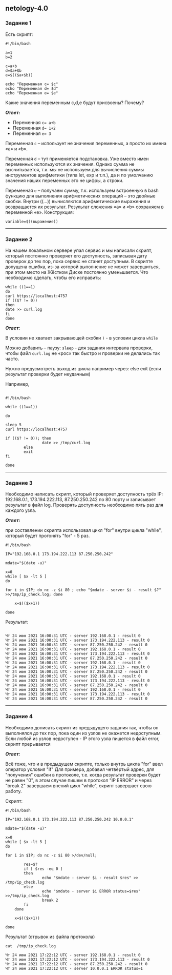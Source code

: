 ## netology-4.0

### Задание 1

Есть скрипт:

```
#!/bin/bash

a=1
b=2

c=a+b
d=$a+$b
e=$(($a+$b))

echo "Переменная c= $c"
echo "Переменная d= $d"
echo "Переменная e= $e"
```

Какие значения переменным c,d,e будут присвоены?
Почему?

***Ответ:***

- Переменная `c= a+b`
- Переменная `d= 1+2`
- Переменная `e= 3`

Переменная `c` – использует не значения переменных, а просто их имена «a» и «b».

Переменная `d` – тут применяется подстановка. Уже вместо имен переменных используются их значения.
Однако сумма не высчитывается, т.к. мы не используем для вычисления суммы инструментов арифметики (типа let, exp и т.п.), да и по умолчанию значения наших переменных это не цифры, а строки.

Переменная `e` – получаем сумму, т.к. используем встроенную в bash функцию для выполнения арифметических операций – это двойные скобки.
Внутри ((...)) вычисляются арифметические выражения и возвращается их результат. Результат сложения «a» и «b» сохраняем в переменной «e».
Конструкция:

`variable=$((выражение))`

---
### Задание 2

На нашем локальном сервере упал сервис и мы написали скрипт, который постоянно проверяет его доступность,
записывая дату проверок до тех пор, пока сервис не станет доступным.
В скрипте допущена ошибка, из-за которой выполнение не может завершиться, при этом место на Жёстком Диске постоянно уменьшается.
Что необходимо сделать, чтобы его исправить:

```
while ((1==1)
do
curl https://localhost:4757
if (($? != 0))
then
date >> curl.log
fi
done
```

***Ответ:***

В условии не хватает закрывающей скобки `)`  - в условии цикла `while`

Можно добавить – паузу: `sleep` - для задания интервала проверки, чтобы файл `curl.log` не «рос» так быстро и проверки не делались так часто.

Нужно предусмотреть выход из цикла например через: else exit (если результат проверки будет неудачным)

Например,

```

#!/bin/bash

while ((1==1))

do

sleep 5
curl https://localhost:4757

if (($? != 0)); then
                date >> /tmp/curl.log
        else
        exit
fi

done
```

---
### Задание 3

Необходимо написать скрипт, который проверяет доступность трёх IP: 192.168.0.1, 173.194.222.113, 87.250.250.242 по 80 порту
и записывает результат в файл log. Проверять доступность необходимо пять раз для каждого узла.



***Ответ:***

при составлении скрипта использовал цикл "for" внутри цикла "while", который будет прогонять "for" - 5 раз.

```
#!/bin/bash

IP="192.168.0.1 173.194.222.113 87.250.250.242"

mdate="$(date -u)"

x=0
while [ $x -lt 5 ]
do

for i in $IP; do nc -z $i 80 ; echo "$mdate - server $i - result $?" >>/tmp/ip_check.log; done

    x=$(($x+1))

done
```

Результат:

```cat /tmp/ip_check.log

Чт 24 июн 2021 16:00:31 UTC - server 192.168.0.1 - result 0
Чт 24 июн 2021 16:00:31 UTC - server 173.194.222.113 - result 0
Чт 24 июн 2021 16:00:31 UTC - server 87.250.250.242 - result 0
Чт 24 июн 2021 16:00:31 UTC - server 192.168.0.1 - result 0
Чт 24 июн 2021 16:00:31 UTC - server 173.194.222.113 - result 0
Чт 24 июн 2021 16:00:31 UTC - server 87.250.250.242 - result 0
Чт 24 июн 2021 16:00:31 UTC - server 192.168.0.1 - result 0
Чт 24 июн 2021 16:00:31 UTC - server 173.194.222.113 - result 0
Чт 24 июн 2021 16:00:31 UTC - server 87.250.250.242 - result 0
Чт 24 июн 2021 16:00:31 UTC - server 192.168.0.1 - result 0
Чт 24 июн 2021 16:00:31 UTC - server 173.194.222.113 - result 0
Чт 24 июн 2021 16:00:31 UTC - server 87.250.250.242 - result 0
Чт 24 июн 2021 16:00:31 UTC - server 192.168.0.1 - result 0
Чт 24 июн 2021 16:00:31 UTC - server 173.194.222.113 - result 0
Чт 24 июн 2021 16:00:31 UTC - server 87.250.250.242 - result 0
```

---

### Задание 4


Необходимо дописать скрипт из предыдущего задания так, чтобы он выполнялся до тех пор, пока один из узлов не окажется недоступным.
Если любой из узлов недоступен - IP этого узла пишется в файл error, скрипт прерывается


***Ответ:*** 

Всё тоже, что и в предыдущем скрипте, только внутрь цикла "for" ввел оператор условия "if"
Для примера, добавил четвёртый адрес, для "получения" ошибки в протоколе, т.е. когда результат проверки будет не равен "0",
в этом случае пишем в протокол "IP ERROR" и через "break 2" завершаем внений цикл "while", скрипт завершает свою работу.


Скрипт:

```
#!/bin/bash

IP="192.168.0.1 173.194.222.113 87.250.250.242 10.0.0.1"

mdate="$(date -u)"

x=0
while [ $x -lt 5 ]
do

for i in $IP; do nc -z $i 80 >/dev/null;

        res=$?
        if [ $res -eq 0 ]
        then
                echo "$mdate - server $i - result $res" >> /tmp/ip_check.log
        else
                echo "$mdate - server $i ERROR status=$res" >>/tmp/ip_check.log
                break 2
        fi
    done

    x=$(($x+1))

done
```

Результат (отрывок из файла протокола)

```
cat  /tmp/ip_check.log

Чт 24 июн 2021 17:22:12 UTC - server 192.168.0.1 - result 0
Чт 24 июн 2021 17:22:12 UTC - server 173.194.222.113 - result 0
Чт 24 июн 2021 17:22:12 UTC - server 87.250.250.242 - result 0
Чт 24 июн 2021 17:22:12 UTC - server 10.0.0.1 ERROR status=1

```
